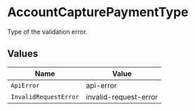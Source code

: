# AccountCapturePaymentType

Type of the validation error.


## Values

| Name                  | Value                 |
| --------------------- | --------------------- |
| `ApiError`            | api-error             |
| `InvalidRequestError` | invalid-request-error |